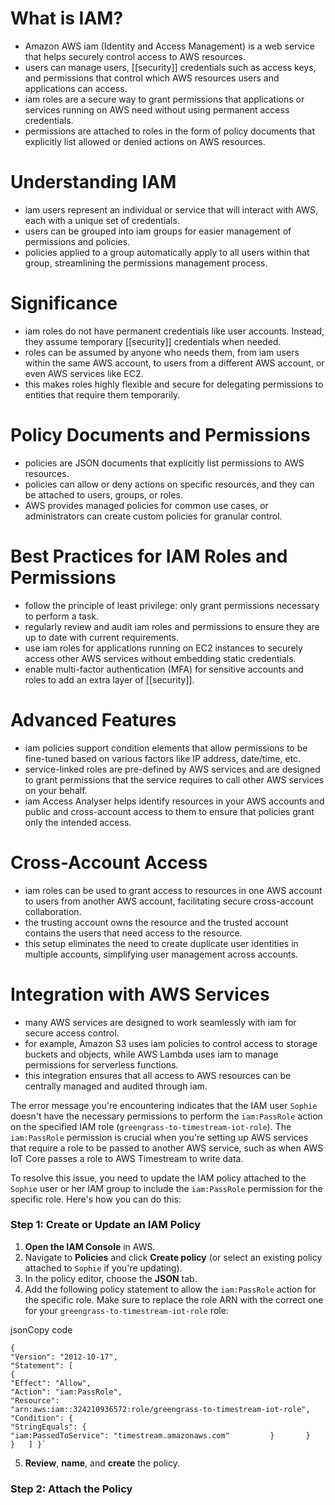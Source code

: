 # What is IAM?
- Amazon AWS iam (Identity and Access Management) is a web service that helps securely control access to AWS resources.
- users can manage users, [[security]] credentials such as access keys, and permissions that control which AWS resources users and applications can access.
- iam roles are a secure way to grant permissions that applications or services running on AWS need without using permanent access credentials.
- permissions are attached to roles in the form of policy documents that explicitly list allowed or denied actions on AWS resources.

# Understanding IAM
- iam users represent an individual or service that will interact with AWS, each with a unique set of credentials.
- users can be grouped into iam groups for easier management of permissions and policies.
- policies applied to a group automatically apply to all users within that group, streamlining the permissions management process.

# Significance
- iam roles do not have permanent credentials like user accounts. Instead, they assume temporary [[security]] credentials when needed.
- roles can be assumed by anyone who needs them, from iam users within the same AWS account, to users from a different AWS account, or even AWS services like EC2.
- this makes roles highly flexible and secure for delegating permissions to entities that require them temporarily.

# Policy Documents and Permissions
- policies are JSON documents that explicitly list permissions to AWS resources.
- policies can allow or deny actions on specific resources, and they can be attached to users, groups, or roles.
- AWS provides managed policies for common use cases, or administrators can create custom policies for granular control.

# Best Practices for IAM Roles and Permissions
- follow the principle of least privilege: only grant permissions necessary to perform a task.
- regularly review and audit iam roles and permissions to ensure they are up to date with current requirements.
- use iam roles for applications running on EC2 instances to securely access other AWS services without embedding static credentials.
- enable multi-factor authentication (MFA) for sensitive accounts and roles to add an extra layer of [[security]].

# Advanced Features
- iam policies support condition elements that allow permissions to be fine-tuned based on various factors like IP address, date/time, etc.
- service-linked roles are pre-defined by AWS services and are designed to grant permissions that the service requires to call other AWS services on your behalf.
- iam Access Analyser helps identify resources in your AWS accounts and public and cross-account access to them to ensure that policies grant only the intended access.

# Cross-Account Access
- iam roles can be used to grant access to resources in one AWS account to users from another AWS account, facilitating secure cross-account collaboration.
- the trusting account owns the resource and the trusted account contains the users that need access to the resource.
- this setup eliminates the need to create duplicate user identities in multiple accounts, simplifying user management across accounts.

# Integration with AWS Services
- many AWS services are designed to work seamlessly with iam for secure access control.
- for example, Amazon S3 uses iam policies to control access to storage buckets and objects, while AWS Lambda uses iam to manage permissions for serverless functions.
- this integration ensures that all access to AWS resources can be centrally managed and audited through iam.

The error message you're encountering indicates that the IAM user `Sophie` doesn't have the necessary permissions to perform the `iam:PassRole` action on the specified IAM role (`greengrass-to-timestream-iot-role`). The `iam:PassRole` permission is crucial when you're setting up AWS services that require a role to be passed to another AWS service, such as when AWS IoT Core passes a role to AWS Timestream to write data.

To resolve this issue, you need to update the IAM policy attached to the `Sophie` user or her IAM group to include the `iam:PassRole` permission for the specific role. Here's how you can do this:

### Step 1: Create or Update an IAM Policy

1. **Open the IAM Console** in AWS.
2. Navigate to **Policies** and click **Create policy** (or select an existing policy attached to `Sophie` if you're updating).
3. In the policy editor, choose the **JSON** tab.
4. Add the following policy statement to allow the `iam:PassRole` action for the specific role. Make sure to replace the role ARN with the correct one for your `greengrass-to-timestream-iot-role` role:

jsonCopy code


```
{   
"Version": "2012-10-17",   
"Statement": [     
{       
"Effect": "Allow",       
"Action": "iam:PassRole",       
"Resource": 
"arn:aws:iam::324210936572:role/greengrass-to-timestream-iot-role",       
"Condition": {         
"StringEquals": {           
"iam:PassedToService": "timestream.amazonaws.com"         }       }     }   ] }`
```

5. **Review**, **name**, and **create** the policy.

### Step 2: Attach the Policy
